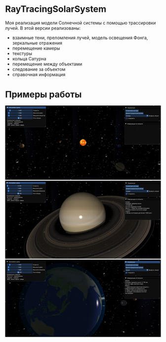 # RayTracingSolarSystem
Моя реализация модели Солнечной системы с помощью трассировки лучей.
В этой версии реализованы:
- взаимные тени, преломления лучей, модель освещения Фонга, зеркальные отражения
- перемещение камеры
- текстуры
- кольца Сатурна
- перемещение между объектами
- следование за объектом
- справочная информация

# Примеры работы
![alt text](image-1.png)
![alt text](image-2.png)
![alt text](image.png)

